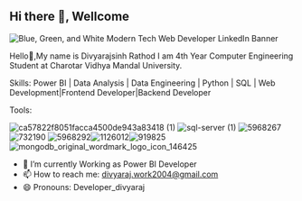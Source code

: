 ## Hi there 👋, Wellcome

![Blue, Green, and White Modern Tech Web Developer LinkedIn Banner](https://github.com/divyaraj2004/divyaraj2004/assets/111244724/208870aa-acec-45a4-9507-26266f805aa1)

Hello👋,My name is Divyarajsinh Rathod I am 4th Year Computer Engineering Student at Charotar Vidhya Mandal University.

Skills:
Power BI | Data Analysis | Data Engineering | Python | SQL | Web Development|Frontend Developer|Backend Developer

Tools:

![ca57822f8051facca4500de943a83418 (1)](https://github.com/user-attachments/assets/8e2c63b1-9170-4e2f-af69-d71e94f04420)
![sql-server (1)](https://github.com/user-attachments/assets/9716f9b7-8f48-43fe-a0b3-1c9cadf3b2e4)
![5968267](https://github.com/divyaraj2004/divyaraj2004/assets/111244724/2955d9ad-6ac8-4698-be2d-d681e7f7cb7d) ![732190](https://github.com/divyaraj2004/divyaraj2004/assets/111244724/7628f008-e80b-407c-b036-f4f81fdddede) ![5968292](https://github.com/divyaraj2004/divyaraj2004/assets/111244724/57e9aee4-e400-4cd0-afb6-af8ca33ceee4)![1126012](https://github.com/divyaraj2004/divyaraj2004/assets/111244724/b1af3b61-904d-428f-8a1e-a019737ee790)![919825](https://github.com/divyaraj2004/divyaraj2004/assets/111244724/a3f9dca7-f576-4ba5-a59c-d2d61bcd717c) ![mongodb_original_wordmark_logo_icon_146425](https://github.com/divyaraj2004/divyaraj2004/assets/111244724/8f3432bd-62d4-4450-ac9d-157248a5a05a)









- 🌱 I’m currently Working as Power BI Developer
- 📫 How to reach me: divyaraj.work2004@gmail.com
- 😄 Pronouns: Developer_divyaraj


